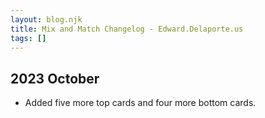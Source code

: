 ```yaml
---
layout: blog.njk
title: Mix and Match Changelog - Edward.Delaporte.us
tags: []
---
```


## 2023 October 

- Added five more top cards and four more bottom cards.
